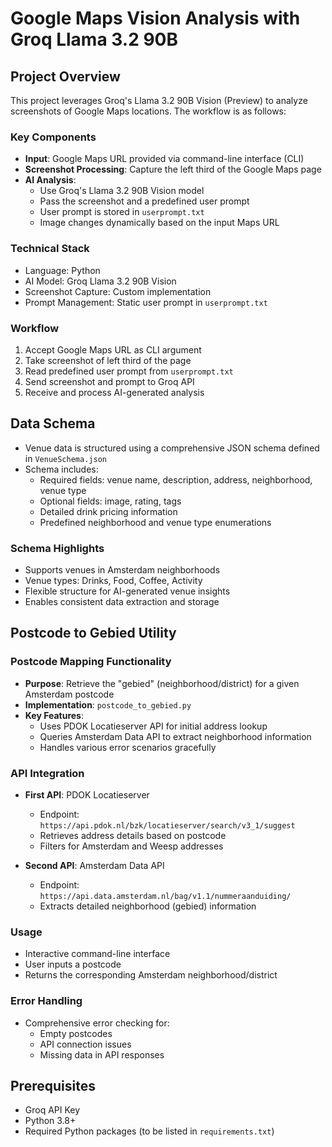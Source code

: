 # Google Maps Vision Analysis with Groq Llama 3.2 90B

## Project Overview
This project leverages Groq's Llama 3.2 90B Vision (Preview) to analyze screenshots of Google Maps locations. The workflow is as follows:

### Key Components
- **Input**: Google Maps URL provided via command-line interface (CLI)
- **Screenshot Processing**: Capture the left third of the Google Maps page
- **AI Analysis**: 
  - Use Groq's Llama 3.2 90B Vision model
  - Pass the screenshot and a predefined user prompt
  - User prompt is stored in `userprompt.txt`
  - Image changes dynamically based on the input Maps URL

### Technical Stack
- Language: Python
- AI Model: Groq Llama 3.2 90B Vision
- Screenshot Capture: Custom implementation
- Prompt Management: Static user prompt in `userprompt.txt`

### Workflow
1. Accept Google Maps URL as CLI argument
2. Take screenshot of left third of the page
3. Read predefined user prompt from `userprompt.txt`
4. Send screenshot and prompt to Groq API
5. Receive and process AI-generated analysis

## Data Schema
- Venue data is structured using a comprehensive JSON schema defined in `VenueSchema.json`
- Schema includes:
  - Required fields: venue name, description, address, neighborhood, venue type
  - Optional fields: image, rating, tags
  - Detailed drink pricing information
  - Predefined neighborhood and venue type enumerations

### Schema Highlights
- Supports venues in Amsterdam neighborhoods
- Venue types: Drinks, Food, Coffee, Activity
- Flexible structure for AI-generated venue insights
- Enables consistent data extraction and storage

## Postcode to Gebied Utility

### Postcode Mapping Functionality
- **Purpose**: Retrieve the "gebied" (neighborhood/district) for a given Amsterdam postcode
- **Implementation**: `postcode_to_gebied.py`
- **Key Features**:
  - Uses PDOK Locatieserver API for initial address lookup
  - Queries Amsterdam Data API to extract neighborhood information
  - Handles various error scenarios gracefully

### API Integration
- **First API**: PDOK Locatieserver
  - Endpoint: `https://api.pdok.nl/bzk/locatieserver/search/v3_1/suggest`
  - Retrieves address details based on postcode
  - Filters for Amsterdam and Weesp addresses

- **Second API**: Amsterdam Data API
  - Endpoint: `https://api.data.amsterdam.nl/bag/v1.1/nummeraanduiding/`
  - Extracts detailed neighborhood (gebied) information

### Usage
- Interactive command-line interface
- User inputs a postcode
- Returns the corresponding Amsterdam neighborhood/district

### Error Handling
- Comprehensive error checking for:
  - Empty postcodes
  - API connection issues
  - Missing data in API responses

## Prerequisites
- Groq API Key
- Python 3.8+
- Required Python packages (to be listed in `requirements.txt`)